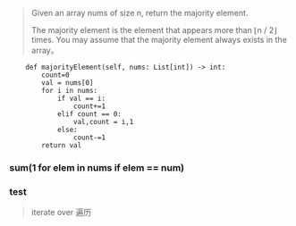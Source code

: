 >Given an array nums of size n, return the majority element.
>
>The majority element is the element that appears more than ⌊n / 2⌋ times. You may assume that the majority element always exists in the array。

```class Solution:  
    def majorityElement(self, nums: List[int]) -> int:  
        count=0  
        val = nums[0]  
        for i in nums:  
            if val == i:  
                count+=1
            elif count == 0:
                val,count = i,1
            else:
                count-=1
        return val
```
        
### sum(1 for elem in nums if elem == num)
### test
> iterate over 遍历
